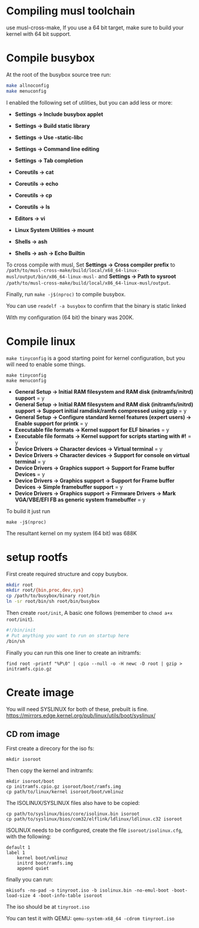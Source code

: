 # Compiling musl toolchain

use musl-cross-make, If you use a 64 bit target, make sure to build your kernel with 64 bit support.

# Compile busybox

At the root of the busybox source tree run:

```sh
make allnoconfig
make menuconfig
```

I enabled the following set of utilities, but you can add less or more:
- **Settings -> Include busybox applet**

- **Settings -> Build static library**

- **Settings -> Use -static-libc**

- **Settings -> Command line editing**

- **Settings -> Tab completion**

- **Coreutils -> cat**

- **Coreutils -> echo**

- **Coreutils -> cp**

- **Coreutils -> ls**

- **Editors -> vi**

- **Linux System Utilities -> mount**

- **Shells -> ash**

- **Shells -> ash -> Echo Builtin**

To cross compile with musl, Set **Settings -> Cross compiler prefix** to ``/path/to/musl-cross-make/build/local/x68_64-linux-musl/output/bin/x86_64-linux-musl-`` and **Settings -> Path to sysroot** ``/path/to/musl-cross-make/build/local/x86_64-linux-musl/output``.

Finally, run ``make -j$(nproc)`` to compile busybox.

You can use ``readelf -a busybox`` to confirm that the binary is static linked

With my configuration (64 bit) the binary was 200K.

# Compile linux

``make tinyconfig`` is a good starting point for kernel configuration, but you will need to enable some things.

```
make tinyconfig
make menuconfig
```

- **General Setup -> Initial RAM filesystem and RAM disk (initramfs/initrd) support** = y
- **General Setup -> Initial RAM filesystem and RAM disk (initramfs/initrd) support -> Support initial ramdisk/ramfs compressed using gzip** = y
- **General Setup -> Configure standard kernel features (expert users) -> Enable support for printk** = y
- **Executable file formats -> Kernel support for ELF binaries** = y
- **Executable file formats -> Kernel support for scripts starting with #!** = y
- **Device Drivers -> Character devices -> Virtual terminal** = y
- **Device Drivers -> Character devices -> Support for console on virtual terminal** = y
- **Device Drivers -> Graphics support -> Support for Frame buffer Devices** = y
- **Device Drivers -> Graphics support -> Support for Frame buffer Devices -> Simple framebuffer support** = y
- **Device Drivers -> Graphics support -> Firmware Drivers -> Mark VGA/VBE/EFI FB as generic system framebuffer** = y

To build it just run
```
make -j$(nproc)
```

The resultant kernel on my system (64 bit) was 688K

# setup rootfs

First create required structure and copy busybox.

```sh
mkdir root
mkdir root/{bin,proc,dev,sys}
cp /path/to/busybox/binary root/bin
ln -sr root/bin/sh root/bin/busybox
```

Then create ``root/init``, A basic one follows (remember to ``chmod a+x root/init``).

```sh
#!/bin/init
# Put anything you want to run on startup here
/bin/sh
```

Finally you can run this one liner to create an initramfs:

```
find root -printf "%P\0" | cpio --null -o -H newc -D root | gzip > initramfs.cpio.gz
```

# Create image

You will need SYSLINUX for both of these, prebuilt is fine. https://mirrors.edge.kernel.org/pub/linux/utils/boot/syslinux/

## CD rom image

First create a direcory for the iso fs:

```
mkdir isoroot
```

Then copy the kernel and initramfs:

```
mkdir isoroot/boot
cp initramfs.cpio.gz isoroot/boot/ramfs.img
cp path/to/linux/kernel isoroot/boot/vmlinuz
```

The ISOLINUX/SYSLINUX files also have to be copied:

```
cp path/to/syslinux/bios/core/isolinux.bin isoroot
cp path/to/syslinux/bios/com32/elflink/ldlinux/ldlinux.c32 isoroot
```

ISOLINUX needs to be configured, create the file ``isoroot/isolinux.cfg``, with the following:

```
default 1
label 1
    kernel boot/vmlinuz
    initrd boot/ramfs.img
    append quiet
```
finally you can run:

```
mkisofs -no-pad -o tinyroot.iso -b isolinux.bin -no-emul-boot -boot-load-size 4 -boot-info-table isoroot
```

The iso should be at ``tinyroot.iso``


You can test it with QEMU: ``qemu-system-x68_64 -cdrom tinyroot.iso``
